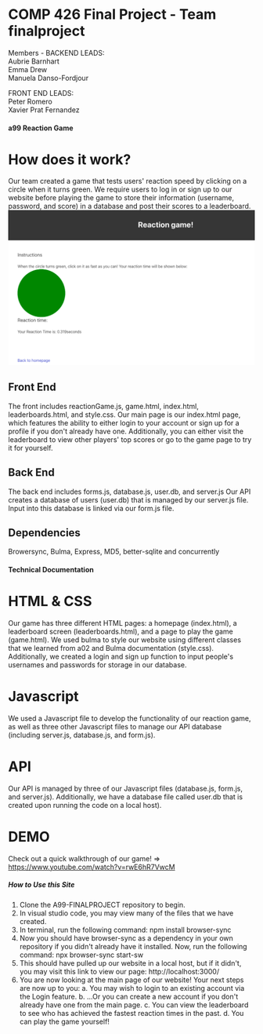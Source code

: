 # COMP 426 Final Project - Team finalproject
Members - 
BACKEND LEADS: \
Aubrie Barnhart \
Emma Drew \
Manuela Danso-Fordjour 

FRONT END LEADS: \
Peter Romero \
Xavier Prat Fernandez 

#### a99 Reaction Game
# How does it work?
Our team created a game that tests users' reaction speed by clicking on a circle when it turns green.
We require users to log in or sign up to our website before playing the game to store their information (username, password, and score) in a database and post their scores to a leaderboard. 
![Photodemonstration](./RGScreenshot.png)
## Front End 
The front includes reactionGame.js, game.html, index.html, leaderboards.html, and style.css.
Our main page is our index.html page, which features the ability to either login to your account or sign up for a profile if you don't already have one. Additionally, you can either visit the leaderboard to view other players' top scores or go to the game page to try it for yourself.
## Back End 
The back end includes forms.js, database.js, user.db, and server.js
Our API creates a database of users (user.db) that is managed by our server.js file. Input into this database is linked via our form.js file.
## Dependencies 
Browersync, Bulma, Express, MD5, better-sqlite and concurrently


#### Technical Documentation
# HTML & CSS
Our game has three different HTML pages: a homepage (index.html), a leaderboard screen (leaderboards.html), and a page to play the game (game.html). We used bulma to style our website using different classes that we learned from a02 and Bulma documentation (style.css). Additionally, we created a login and sign up function to input people's usernames and passwords for storage in our database.
# Javascript
We used a Javascript file to develop the functionality of our reaction game, as well as three other Javascript files to manage our API database (including server.js, database.js, and form.js).
# API
Our API is managed by three of our Javascript files (database.js, form.js, and server.js). Additionally, we have a database file called user.db that is created upon running the code on a local host).
# DEMO
Check out a quick walkthrough of our game! => https://www.youtube.com/watch?v=rwE6hR7VwcM

##### How to Use this Site
1. Clone the A99-FINALPROJECT repository to begin.
2. In visual studio code, you may view many of the files that we have created.
3. In terminal, run the following command: npm install browser-sync
4. Now you should have browser-sync as a dependency in your own repository if you didn't already have it installed. Now, run the following command: npx browser-sync start-sw
5. This should have pulled up our website in a local host, but if it didn't, you may visit this link to view our page: http://localhost:3000/
6. You are now looking at the main page of our website! Your next steps are now up to you:
    a. You may wish to login to an existing account via the Login feature.
    b. ...Or you can create a new account if you don't already have one from the main page.
    c. You can view the leaderboard to see who has achieved the fastest reaction times in the past.
    d. You can play the game yourself!


